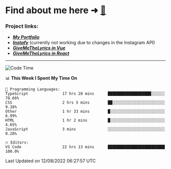 # Find about me here ➜ [🧑](https://pauabella.dev)

### Project links:
- ***[My Portfolio](https://pauabella.dev)***
- ***[Instafy](https://instafy.me)*** (currently not working due to changes in the Instagram API)
- ***[GiveMeTheLyrics in Vue](https://lyrics.pauabella.dev)***
- ***[GiveMeTheLyrics in React](https://pauabella.dev/GiveMeTheLyrics)***

---
<!--START_SECTION:waka-->
![Code Time](http://img.shields.io/badge/Code%20Time-1%2C358%20hrs%2019%20mins-blue)

📊 **This Week I Spent My Time On** 

```text
💬 Programming Languages: 
TypeScript               17 hrs 28 mins      ███████████████████░░░░░░   78.66% 
CSS                      2 hrs 5 mins        ██░░░░░░░░░░░░░░░░░░░░░░░   9.38% 
Other                    1 hr 33 mins        █░░░░░░░░░░░░░░░░░░░░░░░░   6.99% 
HTML                     1 hr 2 mins         █░░░░░░░░░░░░░░░░░░░░░░░░   4.65% 
JavaScript               3 mins              ░░░░░░░░░░░░░░░░░░░░░░░░░   0.28%

🔥 Editors: 
VS Code                  22 hrs 13 mins      █████████████████████████   100.0%

```


 Last Updated on 12/08/2022 06:27:57 UTC
<!--END_SECTION:waka-->
